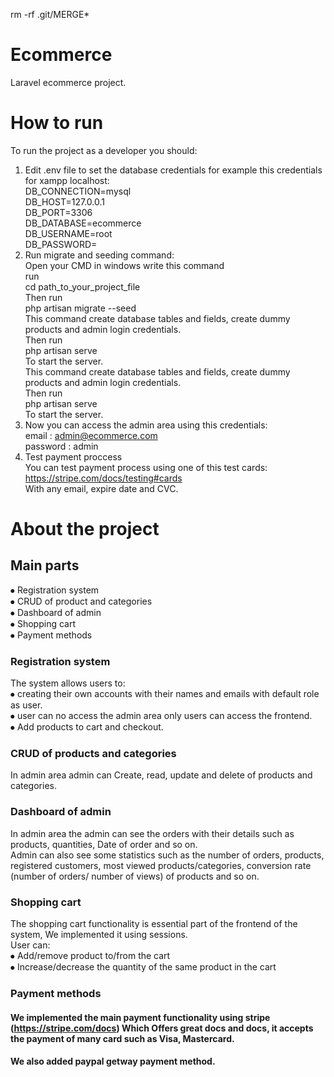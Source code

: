 rm -rf .git/MERGE*
# Ecommerce
Laravel ecommerce project.
# How to run  
To run the project as a developer you should:  
1. Edit .env file to set the database credentials for example this credentials for xampp localhost:  
  DB_CONNECTION=mysql  
  DB_HOST=127.0.0.1  
  DB_PORT=3306  
  DB_DATABASE=ecommerce  
  DB_USERNAME=root  
  DB_PASSWORD=  
2. Run migrate and seeding command:   
  Open your CMD in windows write this command  
  run  
  cd path_to_your_project_file  
  Then run  
  php artisan migrate --seed  
  This command create database tables and fields, create dummy products and admin login credentials.  
  Then run  
  php artisan serve  
  To start the server.  
  This command create database tables and fields, create dummy products and admin login credentials.   
  Then run  
  php artisan serve  
  To start the server.
3. Now you can access the admin area using this credentials:  
  email : admin@ecommerce.com  
  password : admin  
4. Test payment proccess  
  You can test payment process using one of this test cards:  
  https://stripe.com/docs/testing#cards  
  With any email, expire date and CVC.
# About the project
## Main parts  
  ⦁	Registration system  
  ⦁	CRUD of product and categories  
  ⦁	Dashboard of admin  
  ⦁	Shopping cart  
  ⦁	Payment methods  
### Registration system  
The system allows users to:  
  ⦁	creating their own accounts with their names and emails with default role as user.  
  ⦁	user can no access the admin area only users can access the frontend.  
  ⦁	Add products to cart and checkout.  
### CRUD of products and categories  
In admin area admin can Create, read, update and delete of products and categories.  
### Dashboard of admin  
In admin area the admin can see the orders with their details such as products, quantities, Date of order and so on.  
Admin can also see some statistics such as the number of orders, products, registered customers, most viewed products/categories, conversion rate (number of orders/ number of views) of products and so on.  
### Shopping cart  
The shopping cart functionality is essential part of the frontend of the system, We implemented it using sessions.   
User can:   
  ⦁	Add/remove product to/from the cart  
  ⦁	Increase/decrease the quantity of the same product in the cart  
### Payment methods
#### We implemented the main payment functionality using stripe (https://stripe.com/docs) Which Offers great docs and docs, it accepts the payment of many card such as Visa, Mastercard.  
#### We also added paypal getway payment method.
